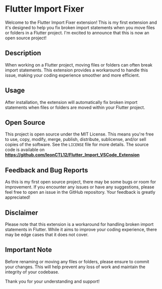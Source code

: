 # Flutter Import Fixer

Welcome to the Flutter Import Fixer extension! This is my first extension and it's designed to help you fix broken import statements when you move files or folders in a Flutter project. I'm excited to announce that this is now an open source project!

## Description

When working on a Flutter project, moving files or folders can often break import statements. This extension provides a workaround to handle this issue, making your coding experience smoother and more efficient.

## Usage

After installation, the extension will automatically fix broken import statements when files or folders are moved within your Flutter project.

## Open Source

This project is open source under the MIT License. This means you're free to use, copy, modify, merge, publish, distribute, sublicense, and/or sell copies of the software. See the `LICENSE` file for more details. The source code is available on **https://github.com/leonCTL12/Flutter_Import_VSCode_Extension**

## Feedback and Bug Reports

As this is my first open source project, there may be some bugs or room for improvement. If you encounter any issues or have any suggestions, please feel free to open an issue in the GitHub repository. Your feedback is greatly appreciated!

## Disclaimer

Please note that this extension is a workaround for handling broken import statements in Flutter. While it aims to improve your coding experience, there may be edge cases that it does not cover. 

## Important Note

Before renaming or moving any files or folders, please ensure to commit your changes. This will help prevent any loss of work and maintain the integrity of your codebase.

Thank you for your understanding and support!
